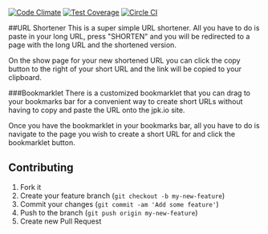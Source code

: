 [![Code Climate](https://codeclimate.com/github/kenyonj/shortenit/badges/gpa.svg)](https://codeclimate.com/github/kenyonj/shortenit)
[![Test Coverage](https://codeclimate.com/github/kenyonj/shortenit/badges/coverage.svg)](https://codeclimate.com/github/kenyonj/shortenit)
[![Circle CI](https://circleci.com/gh/kenyonj/shortenit/tree/master.svg?style=svg)](https://circleci.com/gh/kenyonj/shortenit/tree/master)

##URL Shortener
This is a super simple URL shortener. All you have to do is paste in your long
URL, press "SHORTEN" and you will be redirected to a page with the long URL
and the shortened version.

On the show page for your new shortened URL you can click the copy button to the
right of your short URL and the link will be copied to your clipboard.

###Bookmarklet
There is a customized bookmarklet that you can drag to your bookmarks bar for a
convenient way to create short URLs without having to copy and paste the URL
onto the jpk.io site.

Once you have the bookmarklet in your bookmarks bar, all you have to do is
navigate to the page you wish to create a short URL for and click the
bookmarklet button.

## Contributing
1. Fork it
2. Create your feature branch (`git checkout -b my-new-feature`)
3. Commit your changes (`git commit -am 'Add some feature'`)
4. Push to the branch (`git push origin my-new-feature`)
5. Create new Pull Request
